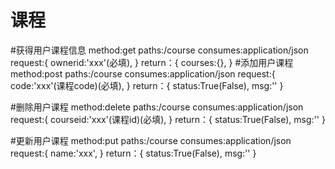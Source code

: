 # 课程

#获得用户课程信息
method:get
paths:/course
consumes:application/json
request:{
    ownerid:'xxx'(必填),
}
return：{
    courses:{},
}
#添加用户课程
method:post
paths:/course
consumes:application/json
request:{
    code:'xxx'(课程code)(必填),
}
return：{
    status:True(False),
    msg:''
}

#删除用户课程
method:delete
paths:/course
consumes:application/json
request:{
    courseid:'xxx'(课程id)(必填),
}
return：{
    status:True(False),
    msg:''
}

#更新用户课程
method:put
paths:/course
consumes:application/json
request:{
    name:'xxx',
}
return：{
    status:True(False),
    msg:''
}